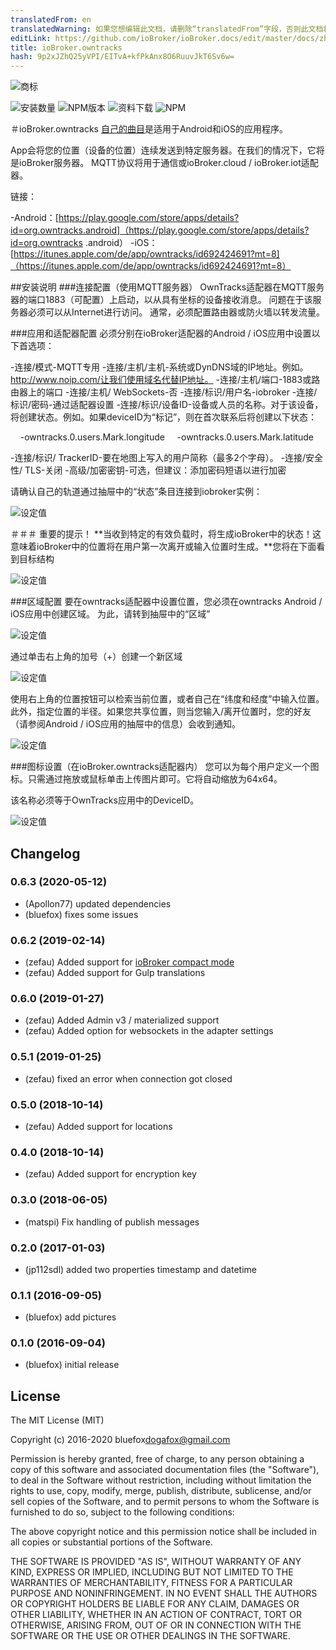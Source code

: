 ```yaml
---
translatedFrom: en
translatedWarning: 如果您想编辑此文档，请删除“translatedFrom”字段，否则此文档将再次自动翻译
editLink: https://github.com/ioBroker/ioBroker.docs/edit/master/docs/zh-cn/adapterref/iobroker.owntracks/README.md
title: ioBroker.owntracks
hash: 9p2xJZhQ25yVPI/EITvA+kfPkAnx8O6RuuvJkT6Sv6w=
---
```

![商标](../../../en/adapterref/iobroker.owntracks/admin/owntracks.png)

![安装数量](http://iobroker.live/badges/owntracks-stable.svg)
![NPM版本](http://img.shields.io/npm/v/iobroker.owntracks.svg)
![资料下载](https://img.shields.io/npm/dm/iobroker.owntracks.svg)
![NPM](https://nodei.co/npm/iobroker.owntracks.png?downloads=true)

＃ioBroker.owntracks
[自己的曲目](http://owntracks.org/)是适用于Android和iOS的应用程序。

App会将您的位置（设备的位置）连续发送到特定服务器。在我们的情况下，它将是ioBroker服务器。 MQTT协议将用于通信或ioBroker.cloud / ioBroker.iot适配器。

链接：

-Android：[https://play.google.com/store/apps/details?id=org.owntracks.android]（https://play.google.com/store/apps/details?id=org.owntracks .android）
-iOS：[https://itunes.apple.com/de/app/owntracks/id692424691?mt=8]（https://itunes.apple.com/de/app/owntracks/id692424691?mt=8）

##安装说明
###连接配置（使用MQTT服务器）
OwnTracks适配器在MQTT服务器的端口1883（可配置）上启动，以从具有坐标的设备接收消息。
问题在于该服务器必须可以从Internet进行访问。
通常，必须配置路由器或防火墙以转发流量。

###应用和适配器配置
必须分别在ioBroker适配器的Android / iOS应用中设置以下首选项：

-连接/模式-MQTT专用
-连接/主机/主机-系统或DynDNS域的IP地址。例如。 http://www.noip.com/让我们使用域名代替IP地址。
-连接/主机/端口-1883或路由器上的端口
-连接/主机/ WebSockets-否
-连接/标识/用户名-iobroker
-连接/标识/密码-通过适配器设置
-连接/标识/设备ID-设备或人员的名称。对于该设备，将创建状态。例如。如果deviceID为“标记”，则在首次联系后将创建以下状态：

    -owntracks.0.users.Mark.longitude
    -owntracks.0.users.Mark.latitude

-连接/标识/ TrackerID-要在地图上写入的用户简称（最多2个字母）。
-连接/安全性/ TLS-关闭
-高级/加密密钥-可选，但建议：添加密码短语以进行加密

请确认自己的轨道通过抽屉中的“状态”条目连接到iobroker实例：

![设定值](../../../en/adapterref/iobroker.owntracks/img/connection.jpg)

＃＃＃ 重要的提示！
**当收到特定的有效负载时，将生成ioBroker中的状态！这意味着ioBroker中的位置将在用户第一次离开或输入位置时生成。**您将在下面看到目标结构

![设定值](../../../en/adapterref/iobroker.owntracks/img/structure.png)

###区域配置
要在owntracks适配器中设置位置，您必须在owntracks Android / iOS应用中创建区域。
为此，请转到抽屉中的“区域”

![设定值](../../../en/adapterref/iobroker.owntracks/img/regions1.jpg)

通过单击右上角的加号（+）创建一个新区域

![设定值](../../../en/adapterref/iobroker.owntracks/img/regions2.jpg)

使用右上角的位置按钮可以检索当前位置，或者自己在“纬度和经度”中输入位置。此外，指定位置的半径。如果您共享位置，则当您输入/离开位置时，您的好友（请参阅Android / iOS应用的抽屉中的信息）会收到通知。

![设定值](../../../en/adapterref/iobroker.owntracks/img/regions3.jpg)

###图标设置（在ioBroker.owntracks适配器内）
您可以为每个用户定义一个图标。只需通过拖放或鼠标单击上传图片即可。它将自动缩放为64x64。

该名称必须等于OwnTracks应用中的DeviceID。

![设定值](../../../en/adapterref/iobroker.owntracks/img/settings1.png)

## Changelog

### 0.6.3 (2020-05-12)
* (Apollon77) updated dependencies
* (bluefox) fixes some issues

### 0.6.2 (2019-02-14)
* (zefau) Added support for [ioBroker compact mode](https://forum.iobroker.net/viewtopic.php?f=24&t=20387#p213466)
* (zefau) Added support for Gulp translations

### 0.6.0 (2019-01-27)
* (zefau) Added Admin v3 / materialized support
* (zefau) Added option for websockets in the adapter settings

### 0.5.1 (2019-01-25)
* (zefau) fixed an error when connection got closed

### 0.5.0 (2018-10-14)
* (zefau) Added support for locations

### 0.4.0 (2018-10-14)
* (zefau) Added support for encryption key

### 0.3.0 (2018-06-05)
* (matspi) Fix handling of publish messages

### 0.2.0 (2017-01-03)
* (jp112sdl) added two properties timestamp and datetime

### 0.1.1 (2016-09-05)
* (bluefox) add pictures

### 0.1.0 (2016-09-04)
* (bluefox) initial release

## License
The MIT License (MIT)

Copyright (c) 2016-2020 bluefox<dogafox@gmail.com>

Permission is hereby granted, free of charge, to any person obtaining a copy
of this software and associated documentation files (the "Software"), to deal
in the Software without restriction, including without limitation the rights
to use, copy, modify, merge, publish, distribute, sublicense, and/or sell
copies of the Software, and to permit persons to whom the Software is
furnished to do so, subject to the following conditions:

The above copyright notice and this permission notice shall be included in
all copies or substantial portions of the Software.

THE SOFTWARE IS PROVIDED "AS IS", WITHOUT WARRANTY OF ANY KIND, EXPRESS OR
IMPLIED, INCLUDING BUT NOT LIMITED TO THE WARRANTIES OF MERCHANTABILITY,
FITNESS FOR A PARTICULAR PURPOSE AND NONINFRINGEMENT. IN NO EVENT SHALL THE
AUTHORS OR COPYRIGHT HOLDERS BE LIABLE FOR ANY CLAIM, DAMAGES OR OTHER
LIABILITY, WHETHER IN AN ACTION OF CONTRACT, TORT OR OTHERWISE, ARISING FROM,
OUT OF OR IN CONNECTION WITH THE SOFTWARE OR THE USE OR OTHER DEALINGS IN
THE SOFTWARE.